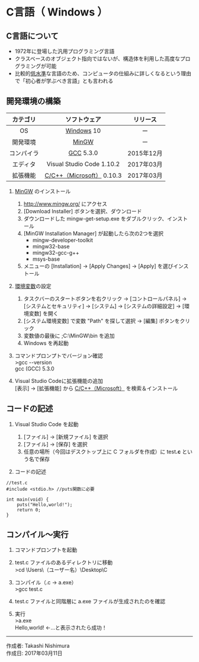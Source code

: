 # C言語（ Windows ）

## C言語について

* 1972年に登場した汎用プログラミング言語
* クラスベースのオブジェクト指向ではないが、構造体を利用した高度なプログラミングが可能
* 比較的[低水準](http://bit.ly/2meoB4s)な言語のため、コンピュータの仕組みに詳しくなるという理由で「初心者が学ぶべき言語」とも言われる

## 開発環境の構築

|カテゴリ|ソフトウェア|リリース|
|:--:|:--:|:--:|
|OS|[Windows](https://ja.wikipedia.org/wiki/Microsoft_Windows) 10|ー|2017年01月|
|開発環境|[MinGW](https://ja.wikipedia.org/wiki/MinGW) |ー|
|コンパイラ|[GCC](http://bit.ly/2kOadCN) 5.3.0 |2015年12月|
|エディタ|Visual Studio Code 1.10.2|2017年03月|
|拡張機能|[C/C++（Microsoft）](http://bit.ly/2mughye) 0.10.3|2017年03月|

1. [MinGW](https://ja.wikipedia.org/wiki/MinGW) のインストール  
    1. http://www.mingw.org/ にアクセス
    1. [Download Installer] ボタンを選択、ダウンロード
    1. ダウンロードした mingw-get-setup.exe をダブルクリック、インストール
    1. [MinGW Installation Manager] が起動したら次の2つを選択  
        * mingw-developer-toolkit
        * mingw32-base
        * mingw32-gcc-g++
        * msys-base
    1. メニューの [Installation] → [Apply Changes] → [Apply] を選びインストール

1. [環境変数](http://bit.ly/2lCIAgK)の設定  
    1. タスクバーのスタートボタンを右クリック → [コントロールパネル] → [システムとセキュリティ] → [システム] → [システムの詳細設定] → [環境変数] を開く
    1. [システム環境変数] で変数 "Path" を探して選択 → [編集] ボタンをクリック
    1. 変数値の最後に ;C:\MinGW\bin を追加
    1. Windows を再起動

1. コマンドプロンプトでバージョン確認  
\>gcc --version  
gcc (GCC) 5.3.0

1. Visual Studio Codeに拡張機能の追加  
    [表示] → [拡張機能] から [C/C++（Microsoft）](http://bit.ly/2mughye) を検索＆インストール

## コードの記述

1. Visual Studio Code を起動
    1. [ファイル] → [新規ファイル] を選択
    1. [ファイル] → [保存] を選択
    1. 任意の場所（今回はデスクトップ上に C フォルダを作成）に test<b>.c</b> という名で保存

1. コードの記述
```
//test.c
#include <stdio.h> //puts関数に必要

int main(void) {
    puts("Hello,world!");
    return 0;
}
```

## コンパイル〜実行

1. コマンドプロンプトを起動

1. test.c ファイルのあるディレクトリに移動  
\>cd \Users\（ユーザー名）\Desktop\C

1. コンパイル（.c → a.exe）  
\>gcc test.c

1. test.c ファイルと同階層に a.exe ファイルが生成されたのを確認

1. 実行  
\>a.exe  
Hello,world! ←…と表示されたら成功！

***
作成者: Takashi Nishimura  
作成日: 2017年03月11日